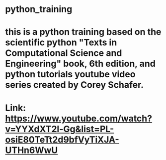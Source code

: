 # python_training
# this is a python training based on the scientific python "Texts in Computational Science and Engineering" book, 6th edition, and python tutorials youtube video series created by Corey Schafer.
# Link: https://www.youtube.com/watch?v=YYXdXT2l-Gg&list=PL-osiE80TeTt2d9bfVyTiXJA-UTHn6WwU 

